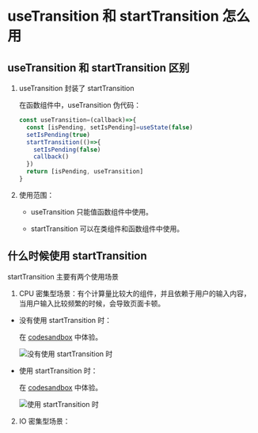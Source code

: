 # useTransition 和 startTransition 怎么用

<!-- 

目的
- useTransition 和 startTransition 区别？
- 什么时候使用 startTransition ？
  - 和防抖有什么区别？
  - 和 setTimeout 有什么区别？
- 怎么用 startTransition ？
- update 优先级
- 过渡中的 update 是怎么被覆盖掉的？
- 时间分片 和 transition 是什么关系？
- 
 -->

## useTransition 和 startTransition 区别

1. useTransition 封装了 startTransition

    在函数组件中，useTransition 伪代码：

    ``` javascript
    const useTransition=(callback)=>{
      const [isPending, setIsPending]=useState(false)
      setIsPending(true)
      startTransition(()=>{
        setIsPending(false)
        callback()
      })
      return [isPending, useTransition]
    }
    ```

2. 使用范围：

   - useTransition 只能值函数组件中使用。

   - startTransition 可以在类组件和函数组件中使用。

## 什么时候使用 startTransition

startTransition 主要有两个使用场景

1. CPU 密集型场景：有个计算量比较大的组件，并且依赖于用户的输入内容，当用户输入比较频繁的时候，会导致页面卡顿。

- 没有使用 startTransition 时：

  在 [codesandbox](https://codesandbox.io/s/cpu-bound-before-lanes-67wx1?file=/src/App.js) 中体验。

  ![没有使用 startTransition 时](https://oss.taichiyi.com/markdown/cpu-bound-before-lanes.gif)

- 使用 startTransition 时：

  在 [codesandbox](https://codesandbox.io/s/cpu-bound-after-lanes-gl62u?file=/src/App.js) 中体验。

  ![使用 startTransition 时](https://oss.taichiyi.com/markdown/cpu-bound-after-lanes.gif)

2. IO 密集型场景：
